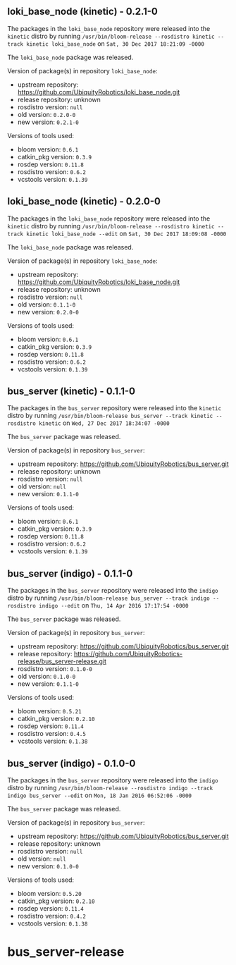 ## loki_base_node (kinetic) - 0.2.1-0

The packages in the `loki_base_node` repository were released into the `kinetic` distro by running `/usr/bin/bloom-release --rosdistro kinetic --track kinetic loki_base_node` on `Sat, 30 Dec 2017 18:21:09 -0000`

The `loki_base_node` package was released.

Version of package(s) in repository `loki_base_node`:

- upstream repository: https://github.com/UbiquityRobotics/loki_base_node.git
- release repository: unknown
- rosdistro version: `null`
- old version: `0.2.0-0`
- new version: `0.2.1-0`

Versions of tools used:

- bloom version: `0.6.1`
- catkin_pkg version: `0.3.9`
- rosdep version: `0.11.8`
- rosdistro version: `0.6.2`
- vcstools version: `0.1.39`


## loki_base_node (kinetic) - 0.2.0-0

The packages in the `loki_base_node` repository were released into the `kinetic` distro by running `/usr/bin/bloom-release --rosdistro kinetic --track kinetic loki_base_node --edit` on `Sat, 30 Dec 2017 18:09:08 -0000`

The `loki_base_node` package was released.

Version of package(s) in repository `loki_base_node`:

- upstream repository: https://github.com/UbiquityRobotics/loki_base_node.git
- release repository: unknown
- rosdistro version: `null`
- old version: `0.1.1-0`
- new version: `0.2.0-0`

Versions of tools used:

- bloom version: `0.6.1`
- catkin_pkg version: `0.3.9`
- rosdep version: `0.11.8`
- rosdistro version: `0.6.2`
- vcstools version: `0.1.39`


## bus_server (kinetic) - 0.1.1-0

The packages in the `bus_server` repository were released into the `kinetic` distro by running `/usr/bin/bloom-release bus_server --track kinetic --rosdistro kinetic` on `Wed, 27 Dec 2017 18:34:07 -0000`

The `bus_server` package was released.

Version of package(s) in repository `bus_server`:

- upstream repository: https://github.com/UbiquityRobotics/bus_server.git
- release repository: unknown
- rosdistro version: `null`
- old version: `null`
- new version: `0.1.1-0`

Versions of tools used:

- bloom version: `0.6.1`
- catkin_pkg version: `0.3.9`
- rosdep version: `0.11.8`
- rosdistro version: `0.6.2`
- vcstools version: `0.1.39`


## bus_server (indigo) - 0.1.1-0

The packages in the `bus_server` repository were released into the `indigo` distro by running `/usr/bin/bloom-release bus_server --track indigo --rosdistro indigo --edit` on `Thu, 14 Apr 2016 17:17:54 -0000`

The `bus_server` package was released.

Version of package(s) in repository `bus_server`:

- upstream repository: https://github.com/UbiquityRobotics/bus_server.git
- release repository: https://github.com/UbiquityRobotics-release/bus_server-release.git
- rosdistro version: `0.1.0-0`
- old version: `0.1.0-0`
- new version: `0.1.1-0`

Versions of tools used:

- bloom version: `0.5.21`
- catkin_pkg version: `0.2.10`
- rosdep version: `0.11.4`
- rosdistro version: `0.4.5`
- vcstools version: `0.1.38`


## bus_server (indigo) - 0.1.0-0

The packages in the `bus_server` repository were released into the `indigo` distro by running `/usr/bin/bloom-release --rosdistro indigo --track indigo bus_server --edit` on `Mon, 18 Jan 2016 06:52:06 -0000`

The `bus_server` package was released.

Version of package(s) in repository `bus_server`:
- upstream repository: https://github.com/UbiquityRobotics/bus_server.git
- release repository: unknown
- rosdistro version: `null`
- old version: `null`
- new version: `0.1.0-0`

Versions of tools used:
- bloom version: `0.5.20`
- catkin_pkg version: `0.2.10`
- rosdep version: `0.11.4`
- rosdistro version: `0.4.2`
- vcstools version: `0.1.38`


# bus_server-release